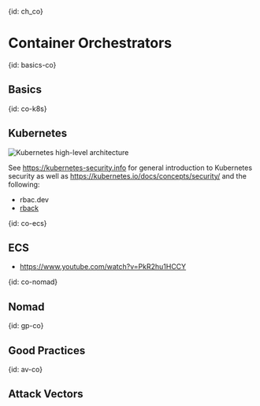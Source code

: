 {id: ch_co}
# Container Orchestrators

{id: basics-co}
## Basics

{id: co-k8s}
## Kubernetes

![Kubernetes high-level architecture](ch4_k8s-arch.png)

See https://kubernetes-security.info for general introduction to Kubernetes security as well as https://kubernetes.io/docs/concepts/security/ and the following:

- rbac.dev
- [rback](https://github.com/team-soteria/rback)

{id: co-ecs}
## ECS

* https://www.youtube.com/watch?v=PkR2hu1HCCY

{id: co-nomad}
## Nomad

{id: gp-co}
## Good Practices

{id: av-co}
## Attack Vectors



